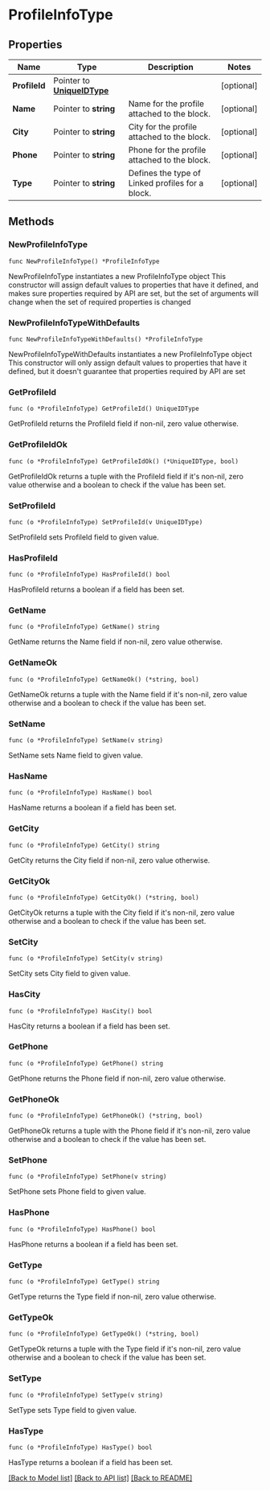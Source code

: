 # ProfileInfoType

## Properties

Name | Type | Description | Notes
------------ | ------------- | ------------- | -------------
**ProfileId** | Pointer to [**UniqueIDType**](UniqueIDType.md) |  | [optional] 
**Name** | Pointer to **string** | Name for the profile attached to the block. | [optional] 
**City** | Pointer to **string** | City for the profile attached to the block. | [optional] 
**Phone** | Pointer to **string** | Phone for the profile attached to the block. | [optional] 
**Type** | Pointer to **string** | Defines the type of Linked profiles for a block. | [optional] 

## Methods

### NewProfileInfoType

`func NewProfileInfoType() *ProfileInfoType`

NewProfileInfoType instantiates a new ProfileInfoType object
This constructor will assign default values to properties that have it defined,
and makes sure properties required by API are set, but the set of arguments
will change when the set of required properties is changed

### NewProfileInfoTypeWithDefaults

`func NewProfileInfoTypeWithDefaults() *ProfileInfoType`

NewProfileInfoTypeWithDefaults instantiates a new ProfileInfoType object
This constructor will only assign default values to properties that have it defined,
but it doesn't guarantee that properties required by API are set

### GetProfileId

`func (o *ProfileInfoType) GetProfileId() UniqueIDType`

GetProfileId returns the ProfileId field if non-nil, zero value otherwise.

### GetProfileIdOk

`func (o *ProfileInfoType) GetProfileIdOk() (*UniqueIDType, bool)`

GetProfileIdOk returns a tuple with the ProfileId field if it's non-nil, zero value otherwise
and a boolean to check if the value has been set.

### SetProfileId

`func (o *ProfileInfoType) SetProfileId(v UniqueIDType)`

SetProfileId sets ProfileId field to given value.

### HasProfileId

`func (o *ProfileInfoType) HasProfileId() bool`

HasProfileId returns a boolean if a field has been set.

### GetName

`func (o *ProfileInfoType) GetName() string`

GetName returns the Name field if non-nil, zero value otherwise.

### GetNameOk

`func (o *ProfileInfoType) GetNameOk() (*string, bool)`

GetNameOk returns a tuple with the Name field if it's non-nil, zero value otherwise
and a boolean to check if the value has been set.

### SetName

`func (o *ProfileInfoType) SetName(v string)`

SetName sets Name field to given value.

### HasName

`func (o *ProfileInfoType) HasName() bool`

HasName returns a boolean if a field has been set.

### GetCity

`func (o *ProfileInfoType) GetCity() string`

GetCity returns the City field if non-nil, zero value otherwise.

### GetCityOk

`func (o *ProfileInfoType) GetCityOk() (*string, bool)`

GetCityOk returns a tuple with the City field if it's non-nil, zero value otherwise
and a boolean to check if the value has been set.

### SetCity

`func (o *ProfileInfoType) SetCity(v string)`

SetCity sets City field to given value.

### HasCity

`func (o *ProfileInfoType) HasCity() bool`

HasCity returns a boolean if a field has been set.

### GetPhone

`func (o *ProfileInfoType) GetPhone() string`

GetPhone returns the Phone field if non-nil, zero value otherwise.

### GetPhoneOk

`func (o *ProfileInfoType) GetPhoneOk() (*string, bool)`

GetPhoneOk returns a tuple with the Phone field if it's non-nil, zero value otherwise
and a boolean to check if the value has been set.

### SetPhone

`func (o *ProfileInfoType) SetPhone(v string)`

SetPhone sets Phone field to given value.

### HasPhone

`func (o *ProfileInfoType) HasPhone() bool`

HasPhone returns a boolean if a field has been set.

### GetType

`func (o *ProfileInfoType) GetType() string`

GetType returns the Type field if non-nil, zero value otherwise.

### GetTypeOk

`func (o *ProfileInfoType) GetTypeOk() (*string, bool)`

GetTypeOk returns a tuple with the Type field if it's non-nil, zero value otherwise
and a boolean to check if the value has been set.

### SetType

`func (o *ProfileInfoType) SetType(v string)`

SetType sets Type field to given value.

### HasType

`func (o *ProfileInfoType) HasType() bool`

HasType returns a boolean if a field has been set.


[[Back to Model list]](../README.md#documentation-for-models) [[Back to API list]](../README.md#documentation-for-api-endpoints) [[Back to README]](../README.md)


